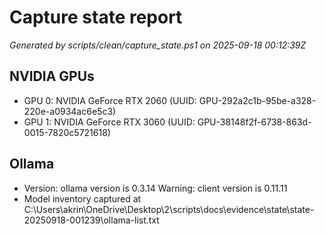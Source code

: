 # Capture state report

*Generated by scripts/clean/capture_state.ps1 on 2025-09-18 00:12:39Z*

## NVIDIA GPUs

- GPU 0: NVIDIA GeForce RTX 2060 (UUID: GPU-292a2c1b-95be-a328-220e-a0934ac6e5c3)
- GPU 1: NVIDIA GeForce RTX 3060 (UUID: GPU-38148f2f-6738-863d-0015-7820c5721618)

## Ollama

- Version: ollama version is 0.3.14
Warning: client version is 0.11.11
- Model inventory captured at C:\Users\akrin\OneDrive\Desktop\2\scripts\docs\evidence\state\state-20250918-001239\ollama-list.txt

